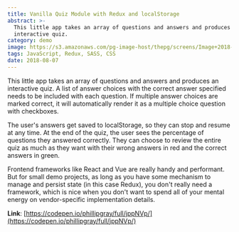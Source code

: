 ```yaml
---
title: Vanilla Quiz Module with Redux and localStorage
abstract: >-
  This little app takes an array of questions and answers and produces an
  interactive quiz.
category: demo
image: https://s3.amazonaws.com/pg-image-host/thepg/screens/Image+2018-08-07+at+6.17.14+PM.png
tags: JavaScript, Redux, SASS, CSS
date: 2018-08-07
---
```


This little app takes an array of questions and answers and produces an interactive quiz. A list of answer choices with the correct answer specified needs to be included with each question. If multiple answer choices are marked correct, it will automatically render it as a multiple choice question with checkboxes.

The user's answers get saved to localStorage, so they can stop and resume at any time. At the end of the quiz, the user sees the percentage of questions they answered correctly. They can choose to review the entire quiz as much as they want with their wrong answers in red and the correct answers in green.

Frontend frameworks like React and Vue are really handy and performant. But for small demo projects, as long as you have some mechanism to manage and persist state (in this case Redux), you don't really need a framework, which is nice when you don't want to spend all of your mental energy on vendor-specific implementation details.

**Link**: [https://codepen.io/phillipgray/full/jppNVp/](https://codepen.io/phillipgray/full/jppNVp/)
